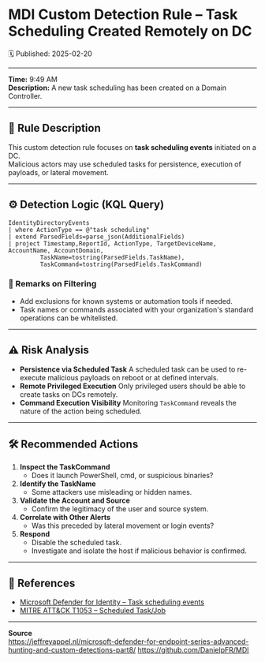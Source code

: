 # MDI Custom Detection Rule – Task Scheduling Created Remotely on DC
🗓️ Published: 2025-02-20

---

**Time:** 9:49 AM  
**Description:** A new task scheduling has been created on a Domain Controller.

---

## 💍 Rule Description

This custom detection rule focuses on **task scheduling events** initiated on a DC.  
Malicious actors may use scheduled tasks for persistence, execution of payloads, or lateral movement.

---

## ⚙️ Detection Logic (KQL Query)

```kusto
IdentityDirectoryEvents
| where ActionType == @"task scheduling"
| extend ParsedFields=parse_json(AdditionalFields)
| project Timestamp,ReportId, ActionType, TargetDeviceName, AccountName, AccountDomain,
         TaskName=tostring(ParsedFields.TaskName),
         TaskCommand=tostring(ParsedFields.TaskCommand)
```

### 🔖 Remarks on Filtering
- Add exclusions for known systems or automation tools if needed.
- Task names or commands associated with your organization's standard operations can be whitelisted.

---

## ⚠️ Risk Analysis

- **Persistence via Scheduled Task**
  A scheduled task can be used to re-execute malicious payloads on reboot or at defined intervals.
- **Remote Privileged Execution**
  Only privileged users should be able to create tasks on DCs remotely.
- **Command Execution Visibility**
  Monitoring `TaskCommand` reveals the nature of the action being scheduled.

---

## 🛠️ Recommended Actions

1. **Inspect the TaskCommand**
   - Does it launch PowerShell, cmd, or suspicious binaries?
2. **Identify the TaskName**
   - Some attackers use misleading or hidden names.
3. **Validate the Account and Source**
   - Confirm the legitimacy of the user and source system.
4. **Correlate with Other Alerts**
   - Was this preceded by lateral movement or login events?
5. **Respond**
   - Disable the scheduled task.
   - Investigate and isolate the host if malicious behavior is confirmed.

---

## 💎 References

- [Microsoft Defender for Identity – Task scheduling events](https://learn.microsoft.com/en-us/defender-for-identity/)
- [MITRE ATT&CK T1053 – Scheduled Task/Job](https://attack.mitre.org/techniques/T1053/)

---

**Source**  
https://jeffreyappel.nl/microsoft-defender-for-endpoint-series-advanced-hunting-and-custom-detections-part8/
https://github.com/DanielpFR/MDI

